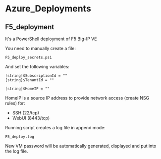 # Azure_Deployments

## F5_deployment

It's a PowerShell deployment of F5 Big-IP VE

You need to manually create a file:
>
    F5_deploy_secrets.ps1

And set the following variables:
>
    [string]$SubscriptionId = ""
    [string]$TenantId = ""

    [string]$HomeIP = ""

HomeIP is a source IP address to provide network access (create NSG rules) for:
- SSH (22/tcp)
- WebUI (8443/tcp)

Running script creates a log file in append mode:
>
    F5_deploy.log

New VM password will be automatically generated, displayed and put into the log file.
